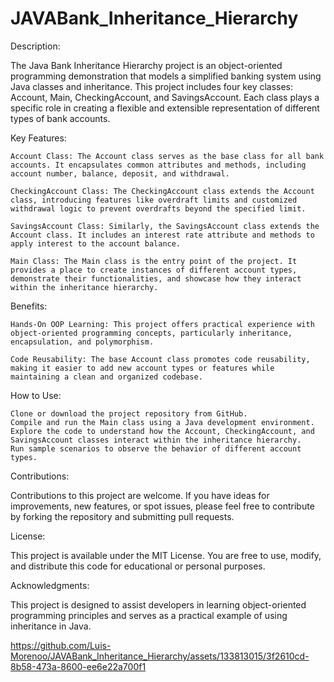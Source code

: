 # JAVABank_Inheritance_Hierarchy
Description:

The Java Bank Inheritance Hierarchy project is an object-oriented programming demonstration that models a simplified banking system using Java classes and inheritance. This project includes four key classes: Account, Main, CheckingAccount, and SavingsAccount. Each class plays a specific role in creating a flexible and extensible representation of different types of bank accounts.

Key Features:

    Account Class: The Account class serves as the base class for all bank accounts. It encapsulates common attributes and methods, including account number, balance, deposit, and withdrawal.

    CheckingAccount Class: The CheckingAccount class extends the Account class, introducing features like overdraft limits and customized withdrawal logic to prevent overdrafts beyond the specified limit.

    SavingsAccount Class: Similarly, the SavingsAccount class extends the Account class. It includes an interest rate attribute and methods to apply interest to the account balance.

    Main Class: The Main class is the entry point of the project. It provides a place to create instances of different account types, demonstrate their functionalities, and showcase how they interact within the inheritance hierarchy.

Benefits:

    Hands-On OOP Learning: This project offers practical experience with object-oriented programming concepts, particularly inheritance, encapsulation, and polymorphism.

    Code Reusability: The base Account class promotes code reusability, making it easier to add new account types or features while maintaining a clean and organized codebase.

How to Use:

    Clone or download the project repository from GitHub.
    Compile and run the Main class using a Java development environment.
    Explore the code to understand how the Account, CheckingAccount, and SavingsAccount classes interact within the inheritance hierarchy.
    Run sample scenarios to observe the behavior of different account types.

Contributions:

Contributions to this project are welcome. If you have ideas for improvements, new features, or spot issues, please feel free to contribute by forking the repository and submitting pull requests.

License:

This project is available under the MIT License. You are free to use, modify, and distribute this code for educational or personal purposes.

Acknowledgments:

This project is designed to assist developers in learning object-oriented programming principles and serves as a practical example of using inheritance in Java.

https://github.com/Luis-Morenoo/JAVABank_Inheritance_Hierarchy/assets/133813015/3f2610cd-8b58-473a-8600-ee6e22a700f1

